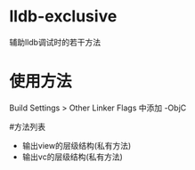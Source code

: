 # lldb-exclusive
辅助lldb调试时的若干方法

# 使用方法

Build Settings > Other Linker Flags 中添加 -ObjC

#方法列表

* 输出view的层级结构(私有方法)
* 输出vc的层级结构(私有方法)

